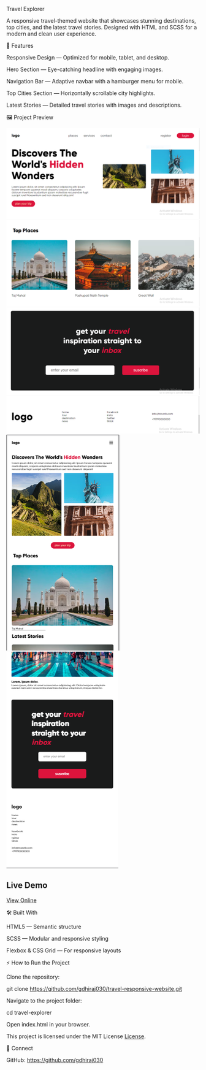 Travel Explorer

A responsive travel-themed website that showcases stunning destinations, top cities, and the latest travel stories. Designed with HTML and SCSS for a modern and clean user experience.

📸 Features

Responsive Design — Optimized for mobile, tablet, and desktop.

Hero Section — Eye-catching headline with engaging images.

Navigation Bar — Adaptive navbar with a hamburger menu for mobile.

Top Cities Section — Horizontally scrollable city highlights.

Latest Stories — Detailed travel stories with images and descriptions.

🖼️ Project Preview

![preview](./screenshots/desktop1.PNG)
![preview](./screenshots/desktop2.PNG)
![preview](./screenshots/desktop3.PNG)
![preview](./screenshots/desktop4.PNG)
![preview](./screenshots/mobile1.PNG)
![preview](./screenshots/mobile2.PNG)

## Live Demo

[View Online](https://gdhiraj030.github.io/travel-responsive-website/)

🛠️ Built With

HTML5 — Semantic structure

SCSS — Modular and responsive styling

Flexbox & CSS Grid — For responsive layouts

⚡ How to Run the Project

Clone the repository:

git clone <https://github.com/gdhiraj030/travel-responsive-website.git>

Navigate to the project folder:

cd travel-explorer

Open index.html in your browser.

This project is licensed under the MIT License [License](LICENSE).

🤝 Connect

GitHub: <https://github.com/gdhiraj030>
